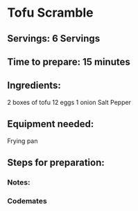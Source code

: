# Tofu Scramble

## Servings: 6 Servings

## Time to prepare: 15 minutes

## Ingredients:
2 boxes of tofu
12 eggs
1 onion
Salt
Pepper

## Equipment needed:
Frying pan

## Steps for preparation:



### Notes:



### Codemates #
